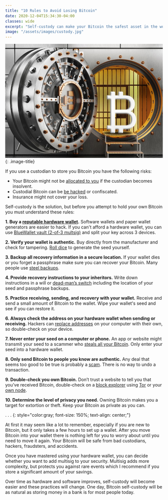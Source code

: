 ```yaml
---
title: "10 Rules to Avoid Losing Bitcoin"
date: 2020-12-04T15:34:30-04:00
classes: wide
excerpt: "Self-custody can make your Bitcoin the safest asset in the world, so long as you follow these rules."
image: "/assets/images/custody.jpg"
---
```

![custody](/assets/images/custody.jpg)
{: .image-title}

If you use a custodian to store you Bitcoin you have the following risks:

* Your Bitcoin might not be [allocated to you][reserves] if the custodian becomes insolvent.
* Custodial Bitcoin can be [be hacked][hack] or confiscated.
* Insurance might not cover your loss.

Self-custody is the solution, but before you attempt to hold your own Bitcoin you must understand these rules:

**1. Buy a [reputable hardware wallet](/hardware-wallets/).**  Software wallets and paper wallet generators are easier to hack.  If you can't afford a hardware wallet, you can use [BlueWallet vault (2-of-3 multsig)](https://www.reddit.com/r/Bitcoin/comments/kdvuh1/introducing_multisig_vaults_bluewallet_v600/) and split your key across 3 devices.

**2. Verify your wallet is authentic.**  Buy directly from the manufacturer and check for tampering.  [Roll dice][dice] to generate the seed yourself.

**3. Backup all recovery information in a secure location.**  If your wallet dies or you forget a passphrase make sure you can recover your Bitcoin. Many people use [steel backups][steel].

**4. Provide recovery instructions to your inheritors.**  Write down instructions in a will or [dead-man’s switch][switch] including the location of your seed and passphrase backups.

**5. Practice receiving, sending, and recovery with your wallet.**  Receive and send a small amount of Bitcoin to the wallet.  Wipe your wallet's seed and see if you can restore it.

**6. Always check the address on your hardware wallet when sending or receiving.**  Hackers can [replace addresses][addresses] on your computer with their own, so double-check on your device.

**7. Never enter your seed on a computer or phone.**  An app or website might transmit your seed to a scammer who [steals all your Bitcoin][phish]. Only enter your seed into a hardware wallet.

**8. Only send Bitcoin to people you know are authentic.**  Any deal that seems too good to be true is probably a [scam][scam].  There is no way to undo a transaction.

**9. Double-check you own Bitcoin.**  Don’t trust a website to tell you that you’ve received Bitcoin, double-check on a [block explorer][explorer] using [Tor][tor] or your [own node][node].

**10. Determine the level of privacy you need.**  Owning Bitcoin makes you a target for extortion or theft.  Keep your Bitcoin as private as you can.

.   .   .
{: style="color:gray; font-size: 150%; text-align: center;"}

At first it may seem like a lot to remember, especially if you are new to Bitcoin, but it only takes a few hours to set up a wallet.  After you move Bitcoin into your wallet there is nothing left for you to worry about until you need to move it again.  Your Bitcoin will be safe from bad custodians, hackers, fraudsters, and accidents.

Once you have mastered using your hardware wallet, you can decide whether you want to add multisig to your security.  Multisig adds more complexity,  but protects you against rare events which I recommend if you store a significant amount of your savings.

Over time as hardware and software improves, self-custody will become easier and these practices will change.  One day, Bitcoin self-custody will be as natural as storing money in a bank is for most people today.

[dice]: https://medium.com/cobo-vault/how-to-verify-the-recovery-phrase-created-by-dice-rolling-be86b30810c1
[steel]: https://jlopp.github.io/metal-bitcoin-storage-reviews
[switch]: https://blog.dashlane.com/what-the-hack-dead-mans-switch
[addresses]: https://techcrunch.com/2018/07/03/new-malware-highjacks-your-windows-clipboard-to-change-crypto-addresses
[phish]: https://cointelegraph.com/news/community-donates-07-btc-to-phishing-victim-who-lost-entire-bitcoin-holdings
[scam]: https://news.bitcoin.com/crypto-luminary-impersonation-scammers-on-social-media-raked-in-millions-in-2018
[explorer]: https://www.lopp.net/bitcoin-information/block-explorers.html
[node]: https://bitcoinmagazine.com/articles/buy-or-diy-an-overview-of-7-bitcoin-full-node-products
[tor]: https://www.torproject.org/download/
[hack]: https://selfkey.org/list-of-cryptocurrency-exchange-hacks
[reserves]: https://niccarter.info/proof-of-reserves